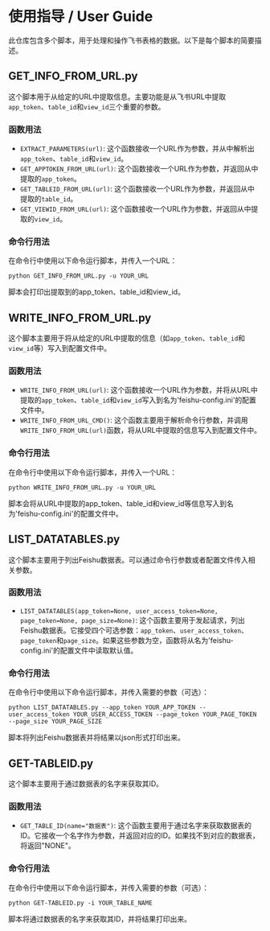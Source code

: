 # 使用指导 / User Guide

此仓库包含多个脚本，用于处理和操作飞书表格的数据。以下是每个脚本的简要描述。

## GET_INFO_FROM_URL.py

这个脚本用于从给定的URL中提取信息。主要功能是从飞书URL中提取`app_token`、`table_id`和`view_id`三个重要的参数。

### 函数用法

- `EXTRACT_PARAMETERS(url)`: 这个函数接收一个URL作为参数，并从中解析出`app_token`、`table_id`和`view_id`。
- `GET_APPTOKEN_FROM_URL(url)`: 这个函数接收一个URL作为参数，并返回从中提取的`app_token`。
- `GET_TABLEID_FROM_URL(url)`: 这个函数接收一个URL作为参数，并返回从中提取的`table_id`。
- `GET_VIEWID_FROM_URL(url)`: 这个函数接收一个URL作为参数，并返回从中提取的`view_id`。

### 命令行用法

在命令行中使用以下命令运行脚本，并传入一个URL：

```shell
python GET_INFO_FROM_URL.py -u YOUR_URL
```

脚本会打印出提取到的app_token、table_id和view_id。


## WRITE_INFO_FROM_URL.py

这个脚本主要用于将从给定的URL中提取的信息（如`app_token`、`table_id`和`view_id`等）写入到配置文件中。

### 函数用法

- `WRITE_INFO_FROM_URL(url)`: 这个函数接收一个URL作为参数，并将从URL中提取的`app_token`、`table_id`和`view_id`写入到名为'feishu-config.ini'的配置文件中。
- `WRITE_INFO_FROM_URL_CMD()`: 这个函数主要用于解析命令行参数，并调用`WRITE_INFO_FROM_URL(url)`函数，将从URL中提取的信息写入到配置文件中。

### 命令行用法

在命令行中使用以下命令运行脚本，并传入一个URL：

```shell
python WRITE_INFO_FROM_URL.py -u YOUR_URL
```
脚本会将从URL中提取的app_token、table_id和view_id等信息写入到名为'feishu-config.ini'的配置文件中。

## LIST_DATATABLES.py

这个脚本主要用于列出Feishu数据表。可以通过命令行参数或者配置文件传入相关参数。

### 函数用法

- `LIST_DATATABLES(app_token=None, user_access_token=None, page_token=None, page_size=None)`: 这个函数主要用于发起请求，列出Feishu数据表。它接受四个可选参数：`app_token`、`user_access_token`、`page_token`和`page_size`。如果这些参数为空，函数将从名为'feishu-config.ini'的配置文件中读取默认值。

### 命令行用法

在命令行中使用以下命令运行脚本，并传入需要的参数（可选）：

```shell
python LIST_DATATABLES.py --app_token YOUR_APP_TOKEN --user_access_token YOUR_USER_ACCESS_TOKEN --page_token YOUR_PAGE_TOKEN --page_size YOUR_PAGE_SIZE
```
脚本将列出Feishu数据表并将结果以json形式打印出来。

## GET-TABLEID.py

这个脚本主要用于通过数据表的名字来获取其ID。

### 函数用法

- `GET_TABLE_ID(name="数据表")`: 这个函数主要用于通过名字来获取数据表的ID。它接收一个名字作为参数，并返回对应的ID。如果找不到对应的数据表，将返回"NONE"。

### 命令行用法

在命令行中使用以下命令运行脚本，并传入需要的参数（可选）：

```shell
python GET-TABLEID.py -i YOUR_TABLE_NAME
```
脚本将通过数据表的名字来获取其ID，并将结果打印出来。